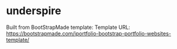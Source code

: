 # underspire


Built from BootStrapMade template:
Template URL: https://bootstrapmade.com/iportfolio-bootstrap-portfolio-websites-template/
